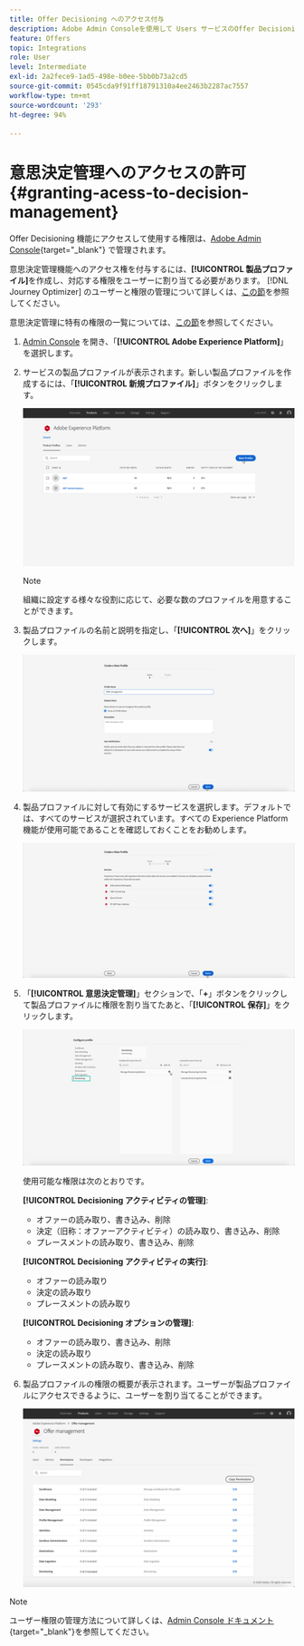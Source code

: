 ```yaml
---
title: Offer Decisioning へのアクセス付与
description: Adobe Admin Consoleを使用して Users サービスのOffer Decisioning権限を管理する方法を説明します
feature: Offers
topic: Integrations
role: User
level: Intermediate
exl-id: 2a2fece9-1ad5-498e-b0ee-5bb0b73a2cd5
source-git-commit: 0545cda9f91ff18791310a4ee2463b2287ac7557
workflow-type: tm+mt
source-wordcount: '293'
ht-degree: 94%

---
```


# 意思決定管理へのアクセスの許可 {#granting-acess-to-decision-management}

Offer Decisioning 機能にアクセスして使用する権限は、[Adobe Admin Console](https://helpx.adobe.com/jp/enterprise/managing/user-guide.html){target=&quot;_blank&quot;} で管理されます。

意思決定管理機能へのアクセス権を付与するには、**[!UICONTROL 製品プロファイル]**&#x200B;を作成し、対応する権限をユーザーに割り当てる必要があります。 [!DNL Journey Optimizer] のユーザーと権限の管理について詳しくは、[この節](../../administration/permissions.md)を参照してください。

意思決定管理に特有の権限の一覧については、[この節](../../administration/high-low-permissions.md#manage-decisioning)を参照してください。

<!--If you are a [!DNL Journey Optimizer] user leveraging the **Decision Management** functionality, you need to have the [Decision management permissions](../../administration/high-low-permissions.md#decisions-permissions) enabled to acces all related capabilities. Learn more on managing [!DNL Journey Optimizer] users and permissions in [this section](../../administration/permissions.md).

If you are an [Adobe Experience Platform](https://experienceleague.adobe.com/docs/experience-platform/landing/home.html){target="_blank"} user leveraging the **Offer Decisioning** application service, follow the steps [below](#granting-acess-to-offer-decisioning) to grant access to [!DNL Offer Decisioning].

Grant access to Offer Decisioning

The steps below only apply to **Experience Platform users** leveraging the [!DNL Offer Decisioning] service.-->

1. [Admin Console](https://helpx.adobe.com/enterprise/managing/user-guide.html) を開き、「**[!UICONTROL Adobe Experience Platform]**」を選択します。

   <!--![](../../assets/offers_admin_console.png)-->

1. サービスの製品プロファイルが表示されます。新しい製品プロファイルを作成するには、「**[!UICONTROL 新規プロファイル]**」ボタンをクリックします。

   ![](../../assets/offers_rights_productprofile.png)

   >[!NOTE]
   >
   >組織に設定する様々な役割に応じて、必要な数のプロファイルを用意することができます。

1. 製品プロファイルの名前と説明を指定し、「**[!UICONTROL 次へ]**」をクリックします。

   ![](../../assets/create-product-profile.png)

   <!--To access the product profile’s permissions, select the **[!UICONTROL Permissions]** line.-->

1. 製品プロファイルに対して有効にするサービスを選択します。デフォルトでは、すべてのサービスが選択されています。すべての Experience Platform 機能が使用可能であることを確認しておくことをお勧めします。

   ![](../../assets/enable-services.png)

1. 「**[!UICONTROL 意思決定管理]**」セクションで、「**+**」ボタンをクリックして製品プロファイルに権限を割り当てたあと、「**[!UICONTROL 保存]**」をクリックします。

   ![](../../assets/configure-profile.png)

   使用可能な権限は次のとおりです。

   **[!UICONTROL Decisioning アクティビティの管理]**:

   * オファーの読み取り、書き込み、削除
   * 決定（旧称：オファーアクティビティ）の読み取り、書き込み、削除
   * プレースメントの読み取り、書き込み、削除

   **[!UICONTROL Decisioning アクティビティの実行]**:

   * オファーの読み取り
   * 決定の読み取り
   * プレースメントの読み取り

   **[!UICONTROL Decisioning オプションの管理]**:

   * オファーの読み取り、書き込み、削除
   * 決定の読み取り
   * プレースメントの読み取り、書き込み、削除



1. 製品プロファイルの権限の概要が表示されます。ユーザーが製品プロファイルにアクセスできるように、ユーザーを割り当てることができます。

   ![](../../assets/product-profile-created.png)

>[!NOTE]
>
>ユーザー権限の管理方法について詳しくは、[Admin Console ドキュメント](https://helpx.adobe.com/enterprise/managing/user-guide.html){target=&quot;_blank&quot;}を参照してください。

